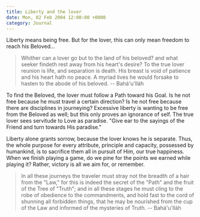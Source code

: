 ```yaml
---
title: Liberty and the lover
date: Mon, 02 Feb 2004 12:00:00 +0000
category: Journal
---
```


Liberty means being free.  But for the lover, this can only mean freedom
to reach his Beloved...

> Whither can a lover go but to the land of his beloved? and what seeker
> findeth rest away from his heart's desire?  To the true lover reunion
> is life, and separation is death. His breast is void of patience and
> his heart hath no peace.  A myriad lives he would forsake to hasten to
> the abode of his beloved. -- Bahá'u'lláh

To find the Beloved, the lover must follow a Path toward his Goal.  Is
he not free because he must travel a certain direction?  Is he not free
because there are disciplines in journeying?  Excessive liberty is
wanting to be free from the Beloved as well; but this only proves an
ignorance of self.  The true lover sees servitude to Love as paradise.
"Give ear to the sayings of the Friend and turn towards His paradise."

Liberty alone grants sorrow, because the lover knows he is separate.
Thus, the whole purpose for every attribute, principle and capacity,
possessed by humankind, is to sacrifice them all in pursuit of Him, our
true happiness.  When we finish playing a game, do we pine for the
points we earned while playing it?  Rather, victory is all we aim for,
or remember.

> In all these journeys the traveler must stray not the breadth of a
> hair from the "Law," for this is indeed the secret of the "Path" and
> the fruit of the Tree of "Truth"; and in all these stages he must
> cling to the robe of obedience to the commandments, and hold fast to
> the cord of shunning all forbidden things, that he may be nourished
> from the cup of the Law and informed of the mysteries of Truth. --
> Bahá'u'lláh


